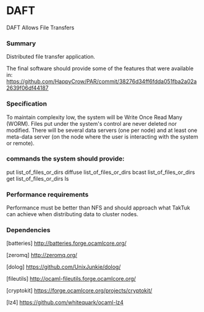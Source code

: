 DAFT
====

DAFT Allows File Transfers

### Summary

Distributed file transfer application.

The final software should provide some of the features that were available in:
https://github.com/HappyCrow/PAR/commit/38276d34ff6fdda051fba2a02a2639f06df44187

### Specification

To maintain complexity low, the system will be Write Once Read Many 
(WORM). Files put under the system's control are never deleted nor
modified.
There will be several data servers (one per node) and at least
one meta-data server (on the node where the user is interacting with the
system or remote).

### commands the system should provide:

put list_of_files_or_dirs
diffuse list_of_files_or_dirs
bcast list_of_files_or_dirs
get list_of_files_or_dirs
ls

### Performance requirements

Performance must be better than NFS and should approach what
TakTuk can achieve when distributing data to cluster nodes.

### Dependencies

[batteries] http://batteries.forge.ocamlcore.org/

[zeromq] http://zeromq.org/

[dolog] https://github.com/UnixJunkie/dolog/

[fileutils] http://ocaml-fileutils.forge.ocamlcore.org/

[cryptokit] https://forge.ocamlcore.org/projects/cryptokit/

[lz4] https://github.com/whitequark/ocaml-lz4
